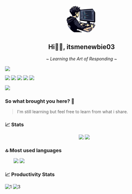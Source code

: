 <p align="center">
 <img width="100px" src="https://raw.githubusercontent.com/itsmenewbie03/itsmenewbie03/main/shit_1-modified.png" align="center" alt="GitHub Readme Stats" style="border-radius: 50%; display: block; margin: auto;" />
 <h2 align="center">Hi👋🏻, itsmenewbie03</h2>
 <p align="center">~ <i>Learning the Art of Responding</i> ~</p>
</p>
<img align="center" src="https://skillicons.dev/icons?i=ts,js,nodejs,python,rust,svelte,regex,neovim,vim,postman,discord,mongodb,express,git,github&theme=dark"/>
<p> <img src="https://komarev.com/ghpvc/?username=itsmenewbie03&style=for-the-badge&color=green"/>
 <img src="https://img.shields.io/badge/dynamic/json?url=https%3A%2F%2Fraw.githubusercontent.com%2Fitsmenewbie03%2Fitsmenewbie03%2Fmain%2Fres.json&query=%24.wpm&suffix=WPM&style=for-the-badge&logo=monkeytype&label=MONKEYTYPE&color=%23e0b114"/>
<img src="https://img.shields.io/badge/dynamic/json?url=https%3A%2F%2Fitsmenewbie03.is-a.dev%2Fapi%2Frrizz&query=%24.rizz&style=for-the-badge&logo=rust&label=Random%20Rust%20Rizz&color=%23CE422B"/> <a href="https://itsmenewbie03.is-a.dev"><img src="https://img.shields.io/website?url=https%3A%2F%2Fitsmenewbie03.is-a.dev&style=for-the-badge&logo=svelte&label=portfolio%20website"/></a> <img src="https://wakatime.com/badge/user/018df266-8e87-4591-8dfd-685be1437f29.svg?style=for-the-badge"/>
</p>
<img src="https://readme-typing-svg.herokuapp.com?font=Fira+Code&pause=1000&vCenter=true&color=AAD100&height=30&random=false&width=435&lines=Welcome+to+my+github+profile!;Programming+is+my+passion.;I+love+coffee.;I+use+neovim+BTW.;I+love+my+mom."/>

### So what brought you here? 🤔
> I'm still learning but feel free to learn from what i share.

### 📈 Stats
<p align="center">
 &emsp;
 <img width="48%" src="https://github-readme-stats.vercel.app/api?username=itsmenewbie03&show_icons=true&theme=merko&count_private=true&hide_border=true"/>
 <img width="48%" src="https://streak-stats.demolab.com/?user=itsmenewbie03&theme=merko&hide_border=false"/>
</p>

### 🔝 Most used languages
&emsp;&emsp;<img src="https://github-readme-stats.vercel.app/api/top-langs/?username=itsmenewbie03&layout=compact&hide=java,blade,css,html,scss&theme=merko"/>
<img src="https://github-readme-stats.vercel.app/api/wakatime?username=itsmenewbie03&theme=merko&layout=compact&langs_count=6&custom_title=Time%20Well%20Spent"/>

### 📈 Productivity Stats
<img src="https://github-profile-summary-cards.vercel.app/api/cards/profile-details?username=itsmenewbie03&theme=merko"  display=block width=100% height=auto  alt="1" >
<img src="https://github-readme-activity-graph.vercel.app/graph?username=itsmenewbie03&area=true&theme=merko&hide_border=true" display=block width=100% height=auto alt="3">
